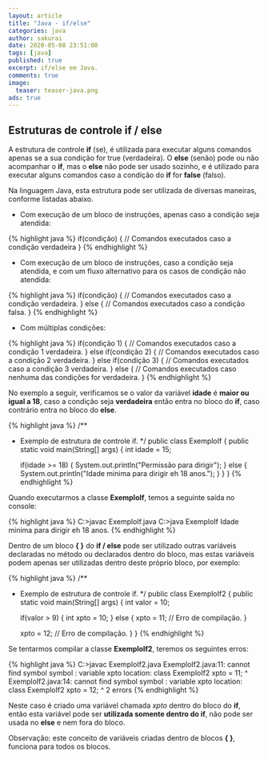 ```yaml
---
layout: article
title: "Java - if/else"
categories: java
author: sakurai
date: 2020-05-08 23:51:00
tags: [java]
published: true
excerpt: if/else em Java.
comments: true
image:
  teaser: teaser-java.png
ads: true
---
```


## Estruturas de controle if / else

A estrutura de controle **if** (se), é utilizada para executar alguns comandos apenas se a sua condição for true (verdadeira). O **else** (senão) pode ou não acompanhar o **if**, mas o **else** não pode ser usado sozinho, e é utilizado para executar alguns comandos caso a condição do **if** for **false** (falso).

Na linguagem Java, esta estrutura pode ser utilizada de diversas maneiras, conforme listadas abaixo.

- Com execução de um bloco de instruções, apenas caso a condição seja atendida:

{% highlight java %}
if(condição) {
  // Comandos executados caso a condição verdadeira
}
{% endhighlight %}

- Com execução de um bloco de instruções, caso a condição seja atendida, e com um fluxo alternativo para os casos de condição não atendida:

{% highlight java %}
if(condição) {
  // Comandos executados caso a condição verdadeira.
} else {
  // Comandos executados caso a condição falsa.
}
{% endhighlight %}

- Com múltiplas condições:

{% highlight java %}
if(condição 1) {
  // Comandos executados caso a condição 1 verdadeira.
} else if(condição 2) {
 // Comandos executados caso a condição 2 verdadeira.
} else if(condição 3) {
 // Comandos executados caso a condição 3 verdadeira.
} else {
  // Comandos executados caso nenhuma das condições for verdadeira.
}
{% endhighlight %}

No exemplo a seguir, verificamos se o valor da variável **idade** é **maior ou igual a 18**, caso a condição seja **verdadeira** então entra no bloco do **if**, caso contrário entra no bloco do **else**.

{% highlight java %}
/**
 * Exemplo de estrutura de controle if.
 */
public class ExemploIf {
  public static void main(String[] args) {
    int idade = 15;

    if(idade >= 18) {
      System.out.println("Permissão para dirigir");
    } else {
      System.out.println("Idade minima para dirigir eh 18 anos.");
    }
  }
}
{% endhighlight %}

Quando executarmos a classe **ExemploIf**, temos a seguinte saída no console:

{% highlight java %}
C:\>javac ExemploIf.java
C:\>java ExemploIf
Idade minima para dirigir eh 18 anos.
{% endhighlight %}

Dentro de um bloco **{ }** do **if / else** pode ser utilizado outras variáveis declaradas no método ou declarados dentro do bloco, mas estas variáveis podem apenas ser utilizadas dentro deste próprio bloco, por exemplo:

{% highlight java %}
/**
 * Exemplo de estrutura de controle if.
 */
public class ExemploIf2 {
  public static void main(String[] args) {
    int valor = 10;

    if(valor > 9) {
      int xpto = 10;
    } else {
      xpto = 11; // Erro de compilação.
    }

    xpto = 12; // Erro de compilação.
  }
}
{% endhighlight %}

Se tentarmos compilar a classe **ExemploIf2**, teremos os seguintes erros:

{% highlight java %}
C:\>javac ExemploIf2.java
ExemploIf2.java:11: cannot find symbol
symbol  : variable xpto
location: class ExemploIf2
           xpto = 11;
           ^
ExemploIf2.java:14: cannot find symbol
symbol  : variable xpto
location: class ExemploIf2
           xpto = 12;
           ^
2 errors
{% endhighlight %}

Neste caso é criado uma variável chamada *xpto* dentro do bloco do **if**, então esta variável pode ser **utilizada somente dentro do if**, não pode ser usada no **else** e nem fora do bloco.

Observação: este conceito de variáveis criadas dentro de blocos **{ }**, funciona para todos os blocos.